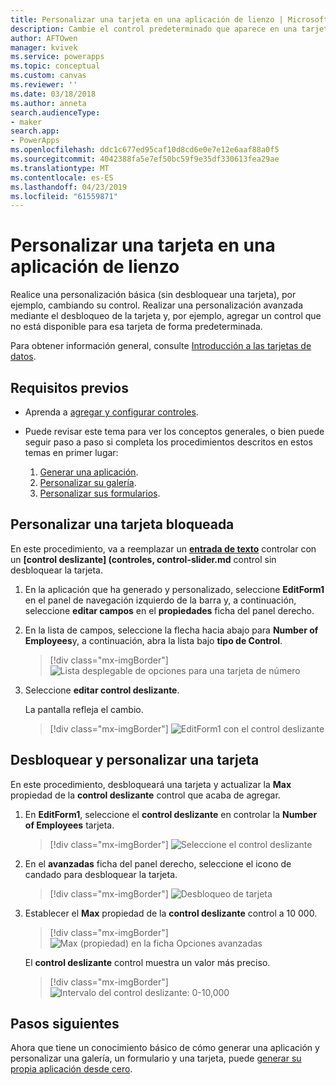 ```yaml
---
title: Personalizar una tarjeta en una aplicación de lienzo | Microsoft Docs
description: Cambie el control predeterminado que aparece en una tarjeta de detalles o edición de formulario en una aplicación de lienzo
author: AFTOwen
manager: kvivek
ms.service: powerapps
ms.topic: conceptual
ms.custom: canvas
ms.reviewer: ''
ms.date: 03/18/2018
ms.author: anneta
search.audienceType:
- maker
search.app:
- PowerApps
ms.openlocfilehash: ddc1c677ed95caf10d8cd6e0e7e12e6aaf88a0f5
ms.sourcegitcommit: 4042388fa5e7ef50bc59f9e35df330613fea29ae
ms.translationtype: MT
ms.contentlocale: es-ES
ms.lasthandoff: 04/23/2019
ms.locfileid: "61559871"
---
```

# <a name="customize-a-card-in-a-canvas-app"></a>Personalizar una tarjeta en una aplicación de lienzo

Realice una personalización básica (sin desbloquear una tarjeta), por ejemplo, cambiando su control. Realizar una personalización avanzada mediante el desbloqueo de la tarjeta y, por ejemplo, agregar un control que no está disponible para esa tarjeta de forma predeterminada.

Para obtener información general, consulte [Introducción a las tarjetas de datos](working-with-cards.md).

## <a name="prerequisites"></a>Requisitos previos

- Aprenda a [agregar y configurar controles](add-configure-controls.md).
- Puede revisar este tema para ver los conceptos generales, o bien puede seguir paso a paso si completa los procedimientos descritos en estos temas en primer lugar:

    1. [Generar una aplicación](data-platform-create-app.md).
    1. [Personalizar su galería](customize-layout-sharepoint.md).
    1. [Personalizar sus formularios](customize-forms-sharepoint.md).

## <a name="customize-a-locked-card"></a>Personalizar una tarjeta bloqueada

En este procedimiento, va a reemplazar un **[entrada de texto](controls/control-text-input.md)** controlar con un **[control deslizante] (controles, control-slider.md** control sin desbloquear la tarjeta.

1. En la aplicación que ha generado y personalizado, seleccione **EditForm1** en el panel de navegación izquierdo de la barra y, a continuación, seleccione **editar campos** en el **propiedades** ficha del panel derecho.

1. En la lista de campos, seleccione la flecha hacia abajo para **Number of Employees**y, a continuación, abra la lista bajo **tipo de Control**.

    > [!div class="mx-imgBorder"]
    > ![Lista desplegable de opciones para una tarjeta de número](./media/customize-card/card-selector.png)

1. Seleccione **editar control deslizante**.

    La pantalla refleja el cambio.

    > [!div class="mx-imgBorder"]
    > ![EditForm1 con el control deslizante](./media/customize-card/add-slider.png)

## <a name="unlock-and-customize-a-card"></a>Desbloquear y personalizar una tarjeta

En este procedimiento, desbloqueará una tarjeta y actualizar la **Max** propiedad de la **control deslizante** control que acaba de agregar.

1. En **EditForm1**, seleccione el **control deslizante** en controlar la **Number of Employees** tarjeta.

    > [!div class="mx-imgBorder"]
    > ![Seleccione el control deslizante](./media/customize-card/select-slider.png)

1. En el **avanzadas** ficha del panel derecho, seleccione el icono de candado para desbloquear la tarjeta.

    > [!div class="mx-imgBorder"]
    > ![Desbloqueo de tarjeta](./media/customize-card/lock-icon.png)

1. Establecer el **Max** propiedad de la **control deslizante** control a 10 000.

    > [!div class="mx-imgBorder"]
    > ![Max (propiedad) en la ficha Opciones avanzadas](./media/customize-card/max-property.png)

    El **control deslizante** control muestra un valor más preciso.

    > [!div class="mx-imgBorder"]
    > ![Intervalo del control deslizante: 0-10,000](./media/customize-card/final-slider.png)

## <a name="next-steps"></a>Pasos siguientes

Ahora que tiene un conocimiento básico de cómo generar una aplicación y personalizar una galería, un formulario y una tarjeta, puede [generar su propia aplicación desde cero](data-platform-create-app-scratch.md).